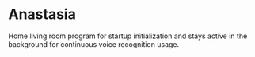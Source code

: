 # Anastasia
Home living room program for startup initialization and stays active in the background for continuous voice recognition usage.
